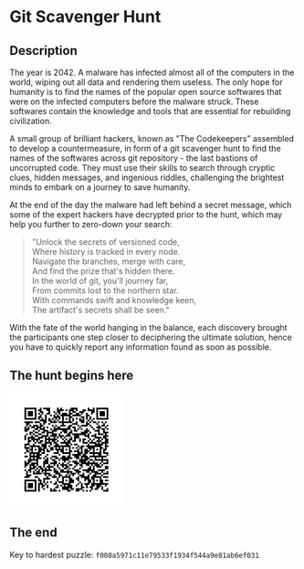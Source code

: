 # Git Scavenger Hunt

## Description

The year is 2042. A malware has infected almost all of the computers in the world, wiping out all data and rendering them useless. The only hope for humanity is to find the names of the popular open source softwares that were on the infected computers before the malware struck. These softwares contain the knowledge and tools that are essential for rebuilding civilization.

A small group of brilliant hackers, known as "The Codekeepers" assembled to develop a countermeasure, in form of a git scavenger hunt to find the names of the softwares across git repository - the last bastions of uncorrupted code. They must use their skills to search through cryptic clues, hidden messages, and ingenious riddles, challenging the brightest minds to embark on a journey to save humanity.

At the end of the day the malware had left behind a secret message, which some of the expert hackers have decrypted prior to the hunt, which may help you further to zero-down your search:

> "Unlock the secrets of versioned code,<br>
> Where history is tracked in every node.<br>
> Navigate the branches, merge with care,<br>
> And find the prize that's hidden there.<br>
> In the world of git, you'll journey far,<br>
> From commits lost to the northern star.<br>
> With commands swift and knowledge keen,<br>
> The artifact's secrets shall be seen."<br>

With the fate of the world hanging in the balance, each discovery brought the participants one step closer to deciphering the ultimate solution, hence you have to quickly report any information found as soon as possible.

## The hunt begins here


![Git Scavenger Hunt Details - QR Code](./git-scavenger-hunt.png)

## The end

Key to hardest puzzle: `f008a5971c11e79533f1934f544a9e81ab6ef031`
